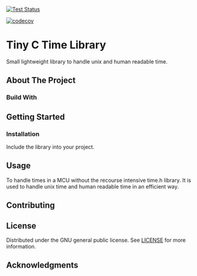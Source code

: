 [![Test Status](https://github.com/steinerAdi/tinytime/actions/workflows/ci.yml/badge.svg)](https://github.com/steinerAdi/tinytime/actions/workflows/ci.yml)

[![codecov](https://codecov.io/gh/steinerAdi/tinytime/graph/badge.svg?token=YQAM1Q6SXE)](https://codecov.io/gh/steinerAdi/tinytime)

# Tiny C Time Library

Small lightweight library to handle unix and human readable time.

## About The Project


### Build With


## Getting Started

### Installation
Include the library into your project. 

## Usage
To handle times in a MCU without the recourse intensive time.h library.
It is used to handle unix time and human readable time in an efficient way.

## Contributing


## License
Distributed under the GNU general public license.
See [LICENSE](LICENSE) for more information.

## Acknowledgments
